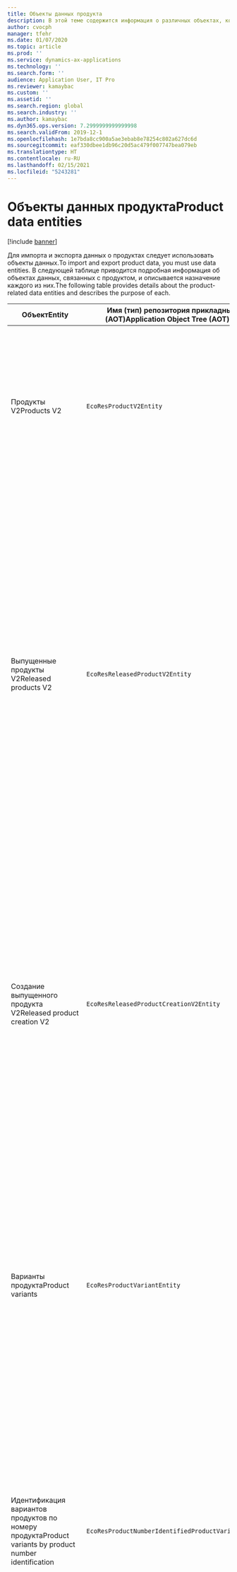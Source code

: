 ```yaml
---
title: Объекты данных продукта
description: В этой теме содержится информация о различных объектах, которые могут быть использованы для импорта и экспорта данных о продукции.
author: cvocph
manager: tfehr
ms.date: 01/07/2020
ms.topic: article
ms.prod: ''
ms.service: dynamics-ax-applications
ms.technology: ''
ms.search.form: ''
audience: Application User, IT Pro
ms.reviewer: kamaybac
ms.custom: ''
ms.assetid: ''
ms.search.region: global
ms.search.industry: ''
ms.author: kamaybac
ms.dyn365.ops.version: 7.2999999999999998
ms.search.validFrom: 2019-12-1
ms.openlocfilehash: 1e7bda8cc900a5ae3ebab8e78254c802a627dc6d
ms.sourcegitcommit: eaf330dbee1db96c20d5ac479f007747bea079eb
ms.translationtype: HT
ms.contentlocale: ru-RU
ms.lasthandoff: 02/15/2021
ms.locfileid: "5243281"
---
```

# <a name="product-data-entities"></a><span data-ttu-id="9f3a9-103">Объекты данных продукта</span><span class="sxs-lookup"><span data-stu-id="9f3a9-103">Product data entities</span></span>

[!include [banner](../includes/banner.md)]

<span data-ttu-id="9f3a9-104">Для импорта и экспорта данных о продуктах следует использовать объекты данных.</span><span class="sxs-lookup"><span data-stu-id="9f3a9-104">To import and export product data, you must use data entities.</span></span> <span data-ttu-id="9f3a9-105">В следующей таблице приводится подробная информация об объектах данных, связанных с продуктом, и описывается назначение каждого из них.</span><span class="sxs-lookup"><span data-stu-id="9f3a9-105">The following table provides details about the product-related data entities and describes the purpose of each.</span></span>

| <span data-ttu-id="9f3a9-106">Объект</span><span class="sxs-lookup"><span data-stu-id="9f3a9-106">Entity</span></span> | <span data-ttu-id="9f3a9-107">Имя (тип) репозитория прикладных объектов (AOT)</span><span class="sxs-lookup"><span data-stu-id="9f3a9-107">Application Object Tree (AOT) name (type)</span></span> | <span data-ttu-id="9f3a9-108">Основание</span><span class="sxs-lookup"><span data-stu-id="9f3a9-108">Notes</span></span> |
|--------|-------------------------------------------|-------|
| <span data-ttu-id="9f3a9-109">Продукты V2</span><span class="sxs-lookup"><span data-stu-id="9f3a9-109">Products V2</span></span> | `EcoResProductV2Entity` | <span data-ttu-id="9f3a9-110">Этот объект используется для импорта и экспорта общих уникально идентифицируемых продуктов и шаблонов продуктов.</span><span class="sxs-lookup"><span data-stu-id="9f3a9-110">This entity is used to import and export shared products-distinct products and product masters.</span></span> <span data-ttu-id="9f3a9-111">Это позволяет обновлять.</span><span class="sxs-lookup"><span data-stu-id="9f3a9-111">It allows for updates.</span></span> <span data-ttu-id="9f3a9-112">Не поддерживает операции SQL на основе наборов.</span><span class="sxs-lookup"><span data-stu-id="9f3a9-112">It doesn't support set-based SQL operations.</span></span> <span data-ttu-id="9f3a9-113">Включено для протокола OData.</span><span class="sxs-lookup"><span data-stu-id="9f3a9-113">It's enabled for Open Data Protocol (OData).</span></span> |
| <span data-ttu-id="9f3a9-114">Выпущенные продукты V2</span><span class="sxs-lookup"><span data-stu-id="9f3a9-114">Released products V2</span></span> | `EcoResReleasedProductV2Entity` | <span data-ttu-id="9f3a9-115">Этот объект используется для импорта и экспорта выпущенных уникально идентифицируемых продуктов и шаблонов продуктов.</span><span class="sxs-lookup"><span data-stu-id="9f3a9-115">This entity is used to import and export released products-distinct products and product masters.</span></span> <span data-ttu-id="9f3a9-116">Это позволяет обновлять.</span><span class="sxs-lookup"><span data-stu-id="9f3a9-116">It allows for updates.</span></span> <span data-ttu-id="9f3a9-117">Требуется, чтобы общий продукт уже был создан.</span><span class="sxs-lookup"><span data-stu-id="9f3a9-117">It requires that the shared product already be created.</span></span> <span data-ttu-id="9f3a9-118">При импорте нового выпущенного продукта происходит выпуск общего продукта.</span><span class="sxs-lookup"><span data-stu-id="9f3a9-118">When a new released product is imported, a release of the shared product occurs.</span></span> <span data-ttu-id="9f3a9-119">Существуют также отдельные объекты, которые могут быть использованы для импорта и экспорта выпущенных шаблонов продуктов и выпущенных уникальных вариантов.</span><span class="sxs-lookup"><span data-stu-id="9f3a9-119">There are also separate entities that can be used to import and export released product masters and released distinct variants.</span></span> <span data-ttu-id="9f3a9-120">Этот объект не поддерживает операции SQL на основе наборов и удаление операций.</span><span class="sxs-lookup"><span data-stu-id="9f3a9-120">This entity doesn't support set-based SQL operations or delete operations.</span></span> <span data-ttu-id="9f3a9-121">Включено для OData.</span><span class="sxs-lookup"><span data-stu-id="9f3a9-121">It's enabled for OData.</span></span> |
| <span data-ttu-id="9f3a9-122">Создание выпущенного продукта V2</span><span class="sxs-lookup"><span data-stu-id="9f3a9-122">Released product creation V2</span></span> | `EcoResReleasedProductCreationV2Entity` | <span data-ttu-id="9f3a9-123">Этот объект используется для импорта общих продуктов и выпущенных продуктов за один шаг.</span><span class="sxs-lookup"><span data-stu-id="9f3a9-123">This entity is used to import shared products and released products in one step.</span></span> <span data-ttu-id="9f3a9-124">Хотя он поддерживает экспорт, это не рекомендуется, потому что целью объекта является создание продукта.</span><span class="sxs-lookup"><span data-stu-id="9f3a9-124">Although it supports exports, that use isn't recommended, because the purpose of the entity is product creation.</span></span> <span data-ttu-id="9f3a9-125">Не поддерживает обновления.</span><span class="sxs-lookup"><span data-stu-id="9f3a9-125">It doesn't support updates.</span></span> <span data-ttu-id="9f3a9-126">Поддерживает ограниченный набор полей (поля, которые доступны в диалоговом окне создания продукта).</span><span class="sxs-lookup"><span data-stu-id="9f3a9-126">It supports a limited set of fields (fields that are available in the product creation dialog box).</span></span> <span data-ttu-id="9f3a9-127">Не поддерживает операции SQL на основе наборов.</span><span class="sxs-lookup"><span data-stu-id="9f3a9-127">It doesn't support set-based SQL operations.</span></span> <span data-ttu-id="9f3a9-128">Не предоставляется через OData.</span><span class="sxs-lookup"><span data-stu-id="9f3a9-128">It isn't exposed through OData.</span></span> |
| <span data-ttu-id="9f3a9-129">Варианты продукта</span><span class="sxs-lookup"><span data-stu-id="9f3a9-129">Product variants</span></span> | `EcoResProductVariantEntity` | <span data-ttu-id="9f3a9-130">Этот объект используется для импорта и экспорта вариантов общего продукта.</span><span class="sxs-lookup"><span data-stu-id="9f3a9-130">This entity is used to import and export shared product variants.</span></span> <span data-ttu-id="9f3a9-131">Это позволяет обновлять.</span><span class="sxs-lookup"><span data-stu-id="9f3a9-131">It allows for updates.</span></span> <span data-ttu-id="9f3a9-132">Требует, чтобы значения аналитики уже были созданы.</span><span class="sxs-lookup"><span data-stu-id="9f3a9-132">It requires that dimension values already be created.</span></span> <span data-ttu-id="9f3a9-133">Ключом интеграции является шаблон продукта плюс аналитики продукта.</span><span class="sxs-lookup"><span data-stu-id="9f3a9-133">The integration key is the product master plus product dimensions.</span></span> <span data-ttu-id="9f3a9-134">Этот объект поддерживает операции SQL на основе наборов.</span><span class="sxs-lookup"><span data-stu-id="9f3a9-134">This entity doesn't support set-based SQL operations.</span></span> <span data-ttu-id="9f3a9-135">Включено для OData.</span><span class="sxs-lookup"><span data-stu-id="9f3a9-135">It's enabled for OData.</span></span> <span data-ttu-id="9f3a9-136">Поддерживает операции удаления.</span><span class="sxs-lookup"><span data-stu-id="9f3a9-136">It supports delete operations.</span></span> <span data-ttu-id="9f3a9-137">Он не может быть расширен за счет добавления новых аналитик продукта.</span><span class="sxs-lookup"><span data-stu-id="9f3a9-137">It can't be extended through the addition of new product dimensions.</span></span> |
| <span data-ttu-id="9f3a9-138">Идентификация вариантов продуктов по номеру продукта</span><span class="sxs-lookup"><span data-stu-id="9f3a9-138">Product variants by product number identification</span></span> | `EcoResProductNumberIdentifiedProductVariantEntity` | <span data-ttu-id="9f3a9-139">Этот объект используется для импорта и экспорта вариантов общего продукта.</span><span class="sxs-lookup"><span data-stu-id="9f3a9-139">This entity is used to import and export shared product variants.</span></span> <span data-ttu-id="9f3a9-140">Это позволяет обновлять.</span><span class="sxs-lookup"><span data-stu-id="9f3a9-140">It allows for updates.</span></span> <span data-ttu-id="9f3a9-141">Требует, чтобы значения аналитики уже были созданы.</span><span class="sxs-lookup"><span data-stu-id="9f3a9-141">It requires that dimension values already be created.</span></span> <span data-ttu-id="9f3a9-142">Ключом интеграции является номер продукта (в то время как ключом интеграции для объекта **Варианты продукта** является шаблон продукта плюс аналитики продукта).</span><span class="sxs-lookup"><span data-stu-id="9f3a9-142">The integration key is the product number (whereas the integration key for the **Product variants** entity is the product master plus product dimensions).</span></span> |
| <span data-ttu-id="9f3a9-143">Используемые варианты продукта</span><span class="sxs-lookup"><span data-stu-id="9f3a9-143">Released product variants</span></span> | `EcoResReleasedProductVariantEntity` | <span data-ttu-id="9f3a9-144">Этот объект используется для импорта и экспорта выпущенных вариантов продукта.</span><span class="sxs-lookup"><span data-stu-id="9f3a9-144">This entity is used to import and export released product variants.</span></span> <span data-ttu-id="9f3a9-145">Это позволяет обновлять.</span><span class="sxs-lookup"><span data-stu-id="9f3a9-145">It allows for updates.</span></span> <span data-ttu-id="9f3a9-146">Требуется, чтобы варианты общего продукта уже были созданы.</span><span class="sxs-lookup"><span data-stu-id="9f3a9-146">It requires that shared product variants already be created.</span></span> <span data-ttu-id="9f3a9-147">При импорте нового выпущенного варианта продукта происходит выпуск общего варианта продукта.</span><span class="sxs-lookup"><span data-stu-id="9f3a9-147">When a new released product variant is imported, a release of the shared product variant occurs.</span></span> <span data-ttu-id="9f3a9-148">Этот объект поддерживает операции SQL на основе наборов.</span><span class="sxs-lookup"><span data-stu-id="9f3a9-148">This entity doesn't support set-based SQL operations.</span></span> <span data-ttu-id="9f3a9-149">Включено для OData.</span><span class="sxs-lookup"><span data-stu-id="9f3a9-149">It's enabled for OData.</span></span> <span data-ttu-id="9f3a9-150">Хотя он поддерживает операции удаления, в настоящее время данные повреждаются из-за ошибки текущей платформы.</span><span class="sxs-lookup"><span data-stu-id="9f3a9-150">Although it supports delete operations, that use currently causes data corruption because of a bug in the current platform.</span></span> <span data-ttu-id="9f3a9-151">Этот объект не может быть расширен за счет добавления новых аналитик продукта.</span><span class="sxs-lookup"><span data-stu-id="9f3a9-151">This entity can't be extended through the addition of new product dimensions.</span></span> |
| <span data-ttu-id="9f3a9-152">Идентификация выпущенных вариантов продуктов по номеру продукта</span><span class="sxs-lookup"><span data-stu-id="9f3a9-152">Released product variants by product number identification</span></span> | `EcoResProductNumberIdentifiedReleasedProductVariantEntity` | <span data-ttu-id="9f3a9-153">Этот объект похож на объект **Выпущенные варианты продукта**, однако ключом интеграции является номер продукта, а не шаблон продукта плюс аналитики продукта.</span><span class="sxs-lookup"><span data-stu-id="9f3a9-153">This entity resembles the **Released product variants** entity, but the integration key is the product number instead of the product master plus product dimensions.</span></span> <span data-ttu-id="9f3a9-154">Он не может быть расширен за счет добавления новых аналитик продукта.</span><span class="sxs-lookup"><span data-stu-id="9f3a9-154">It can be extended through the addition of new product dimensions.</span></span> |
| <span data-ttu-id="9f3a9-155">Запущенные в производство продукты продажи</span><span class="sxs-lookup"><span data-stu-id="9f3a9-155">Sellable released products</span></span> | `EcoResSellableReleasedProductEntity` | <span data-ttu-id="9f3a9-156">Этот объект используется для экспорта только продаваемых продуктов.</span><span class="sxs-lookup"><span data-stu-id="9f3a9-156">This entity is used to export only sellable products.</span></span> <span data-ttu-id="9f3a9-157">Продукты, которые могут продаваться, — это продукты, имеющие информацию, необходимую для использования в заказе на продажу.</span><span class="sxs-lookup"><span data-stu-id="9f3a9-157">Sellable products are products that have the information that they require in order to be used in a sales order.</span></span> <span data-ttu-id="9f3a9-158">Те же правила применяются при проверке продукта с помощью функции **Проверить** на странице **Выпущенные продукты**.</span><span class="sxs-lookup"><span data-stu-id="9f3a9-158">The same rules apply when a product is validated by using the **Validate** function on the **Released products** page.</span></span> |
| <span data-ttu-id="9f3a9-159">Выпущенные уникально идентифицируемые продукты V2</span><span class="sxs-lookup"><span data-stu-id="9f3a9-159">Released Distinct products V2</span></span> | `EcoResDistinctProductV2Entity` | <span data-ttu-id="9f3a9-160">Этот объект используется для экспорта только уникально идентифицируемых продуктов.</span><span class="sxs-lookup"><span data-stu-id="9f3a9-160">This entity is used to export distinct products.</span></span> <span data-ttu-id="9f3a9-161">Такие уникально идентифицируемые продукты могут быть продуктами, продуктами подтипа и вариантами продукта.</span><span class="sxs-lookup"><span data-stu-id="9f3a9-161">Those distinct products can be products, subtype products, and product variants.</span></span> |
| <span data-ttu-id="9f3a9-162">Шаблоны выпущенных продуктов V2</span><span class="sxs-lookup"><span data-stu-id="9f3a9-162">Released products masters V2</span></span> | `EcoResProductMasterV2Entity` | <span data-ttu-id="9f3a9-163">Этот объект используется для импорта и экспорта шаблонов продукта.</span><span class="sxs-lookup"><span data-stu-id="9f3a9-163">This entity is used to import and export product masters.</span></span> <span data-ttu-id="9f3a9-164">Он не включен для управления данными.</span><span class="sxs-lookup"><span data-stu-id="9f3a9-164">It isn't enabled for data management.</span></span> |
| <span data-ttu-id="9f3a9-165">Номенклатура — штрих-код</span><span class="sxs-lookup"><span data-stu-id="9f3a9-165">Item - barcode</span></span> | `EcoResProductBarcodeEntityV3` | <span data-ttu-id="9f3a9-166">Этот объект используется для экспорта продуктов и штрих-кодов.</span><span class="sxs-lookup"><span data-stu-id="9f3a9-166">This entity is used to export products and bar codes.</span></span> <span data-ttu-id="9f3a9-167">Эта сущность не позволяет отслеживать изменения, обновлять или удалять.</span><span class="sxs-lookup"><span data-stu-id="9f3a9-167">This entity doesn't allow change tracking, updates, or deletes.</span></span> <span data-ttu-id="9f3a9-168">Чтобы использовать отслеживание изменений, обновления или удаления в штрих-кодах, используйте сущность **Ассоциация "номенклатура — штрих-код"**.</span><span class="sxs-lookup"><span data-stu-id="9f3a9-168">To use change tracking, updates, or deletes on barcodes, use the **Item - barcode association** entity.</span></span> |
| <span data-ttu-id="9f3a9-169">Ассоциация "номенклатура — штрихкод"</span><span class="sxs-lookup"><span data-stu-id="9f3a9-169">Item - barcode association</span></span> | `EcoResProductBarcodeAssociationEntity` | <span data-ttu-id="9f3a9-170">Этот объект используется для экспорта продуктов и штрих-кодов.</span><span class="sxs-lookup"><span data-stu-id="9f3a9-170">This entity is used to export products and bar codes.</span></span> <span data-ttu-id="9f3a9-171">Она позволяет отслеживать изменения, обновлять и удалять.</span><span class="sxs-lookup"><span data-stu-id="9f3a9-171">It allows change tracking, updates, and deletes.</span></span> <span data-ttu-id="9f3a9-172">Чтобы использовать эту сущность, функция *улучшения "номенклатура — штрих-код"* должна быть включена в [управлении функциями](../../fin-ops-core/fin-ops/get-started/feature-management/feature-management-overview.md).</span><span class="sxs-lookup"><span data-stu-id="9f3a9-172">To use the entity, the feature *Item - barcode improvements* must be enabled in [feature management](../../fin-ops-core/fin-ops/get-started/feature-management/feature-management-overview.md).</span></span> <span data-ttu-id="9f3a9-173">Ее ключ сущности — `AssociationID`, который создает связь между штрих-кодом и продуктом.</span><span class="sxs-lookup"><span data-stu-id="9f3a9-173">Its entity key is `AssociationID`, which creates the association between the barcode and the product.</span></span> <span data-ttu-id="9f3a9-174">Чтобы добавить поддержку для этого ключа, при включении функции таблица `InventitemBarcodeAssociation` будет заполнена для существующих данных штрих-кодов номенклатур.</span><span class="sxs-lookup"><span data-stu-id="9f3a9-174">To add support for this key, the table `InventitemBarcodeAssociation` will be populated for existing item barcode data when you turn on the feature.</span></span> <span data-ttu-id="9f3a9-175">Таблица заполняется пакетным заданием, и если таблица штрих-кодов имеет большое число записей, выполнение пакетного задания может занять значительное время.</span><span class="sxs-lookup"><span data-stu-id="9f3a9-175">The table is populated using a batch job and if your barcode table has a large number of records, it could take significant time to run the batch job.</span></span> <span data-ttu-id="9f3a9-176">Поэтому рекомендуется запланировать включение этой функции (и, таким образом, запустить пакетное задание) в такое время, которое удовлетворяет вашему бизнес-графику.</span><span class="sxs-lookup"><span data-stu-id="9f3a9-176">Therefore, we recommend that you plan to enable the feature (and therefore run the batch job) at a time that fits your business schedule.</span></span> |
| <span data-ttu-id="9f3a9-177">Состояния жизненного цикла продукта</span><span class="sxs-lookup"><span data-stu-id="9f3a9-177">Product lifecycle states</span></span> | `EcoResProductLifecycleSateEntity` | <span data-ttu-id="9f3a9-178">Этот объект используется для импорта и экспорта различных состояний жизненного цикла продукта, которые могут быть назначены продукту.</span><span class="sxs-lookup"><span data-stu-id="9f3a9-178">This entity is used to import and export the different product lifecycle states that can be assigned to a product.</span></span> |

> [!NOTE]
> <span data-ttu-id="9f3a9-179">Вы можете использовать информационный объект **Выпущенные продукты V2** для импорта продуктов в систему только в том случае, если общий продукт уже создан.</span><span class="sxs-lookup"><span data-stu-id="9f3a9-179">You can use the **Released Products V2** data entity to import products into the system only if the shared product has already been created.</span></span> <span data-ttu-id="9f3a9-180">В противном случае для импорта продуктов в систему необходимо использовать информационный объект **Создание продукта**.</span><span class="sxs-lookup"><span data-stu-id="9f3a9-180">Otherwise, to import products into the system, you must use the **Product creation** data entity.</span></span>


[!INCLUDE[footer-include](../../includes/footer-banner.md)]